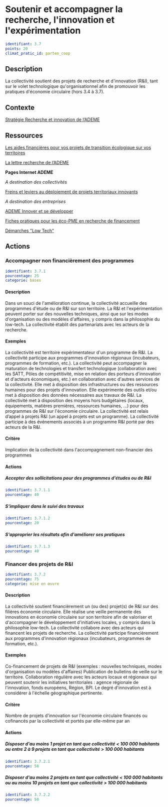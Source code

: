 # Soutenir et accompagner la recherche, l'innovation et l'expérimentation
```yaml
identifiant: 3.7
points: 20
climat_pratic_id: parten_coop
```
## Description
La collectivité soutient des projets de recherche et d'innovation (R&I), tant sur le volet technologique qu'organisationnel afin de promouvoir les pratiques d'économie circulaire (hors 3.4 à 3.7).

## Contexte

<a href="https://librairie.ademe.fr/recherche-et-innovation/5345-strategie-recherche-developpement-2021-2027-de-l-ademe.html">Stratégie
Recherche et innovation de l’ADEME</a>


## Ressources

<a href="https://agirpourlatransition.ademe.fr/collectivites/financez-vos-projets">Les aides financières pour vos projets de transition écologique sur vos territoires</a>

<a href="https://librairie.ademe.fr/recherche?controller=search&orderby=position&orderway=desc&search_query=lettre+recherche&submit_search=">La lettre recherche de l’ADEME</a>

**Pages Internet ADEME**

<i>A destination des collectivités</i>

<a href="https://librairie.ademe.fr/produire-autrement/1504-freins-et-leviers-au-deploiement-de-projets-territoriaux-innovants.html">Freins et leviers au déploiement de projets territoriaux innovants</a>

<i>A destination des entreprises</i>

<a href="https://agirpourlatransition.ademe.fr/entreprises/">ADEME Innover et se développer</a>

<a href="https://www.ademe.fr/fiches-pratiques-eco-pme-recherche-financement">Fiches pratiques pour les éco-PME en recherche de financement</a>

<a href="https://librairie.ademe.fr/consommer-autrement/5421-demarches-low-tech.html">Démarches "Low Tech"</a>

## Actions
### Accompagner non financièrement des programmes
```yaml
identifiant: 3.7.1
pourcentage: 25
categorie: bases
```
#### Description
Dans un souci de l'amélioration continue, la collectivité accueille des programmes d'étude ou de R&I sur son territoire. La R&I et l'expérimentation peuvent porter sur des nouvelles techniques, ainsi que sur les modes d'organisation ou des modèles d'affaires, y compris dans la philosophie du low-tech.
La collectivité établit des partenariats avec les acteurs de la recherche.

#### Exemples
La collectivité est territoire expérimentateur d'un programme de R&I.
La collectivité participe aux programmes d'innovation régionaux (incubateurs, programmes de formation, etc.).
La collectivité peut accompagner la maturation de technologies et transfert technologique (collaboration avec les SATT, Pôles de compétitivité, mise en relation des porteurs d'innovation et d'acteurs économiques, etc.) en collaboration avec d'autres services de la collectivité.
Elle met à disposition des infrastructures ou des ressources humaines pour des projets d'innovation.
Elle expérimente des outils et/ou met à disposition des données nécessaires aux travaux de R&I.
La collectivité met à disposition des moyens hors budgétaires (locaux, équipements, matières premières, ressources humaines, …) pour des programmes de R&I sur l'économie circulaire.
La collectivité est relais d’appel à projets R&I (un appel à projets est un programme).
La collectivité participe à des événements associés à un programme R&I porté par des acteurs de la R&I.

#### Critère
Implication de la collectivité dans l'accompagnement non-financier des programmes

#### Actions
##### Accepter des sollicitations pour des programmes d'études ou de R&I
```yaml
identifiant: 3.7.1.1
pourcentage: 40
```

##### S'impliquer dans le suivi des travaux
```yaml
identifiant: 3.7.1.2
pourcentage: 20
```

##### S'approprier les résultats afin d'améliorer ses pratiques
```yaml
identifiant: 3.7.1.3
pourcentage: 40
```


### Financer des projets de R&I
```yaml
identifiant: 3.7.2
pourcentage: 75
categorie: mise en œuvre
```
#### Description
La collectivité soutient financièrement un (ou des) projet(s) de R&I sur des filières économie circulaire. Elle réalise une veille permanente des innovations en économie circulaire sur son territoire afin de valoriser et d'accompagner le développement d'initiatives locales, y compris dans la philosophie low-tech. La collectivité collabore avec des acteurs qui financent les projets de recherche.
La collectivité participe financièrement aux programmes d'innovation régionaux (incubateurs, programmes de formation, etc.).

#### Exemples
Co-financement de projets de R&I (exemples : nouvelles techniques, modes d'organisation ou modèles d'affaires)
Publication de bulletins de veille sur le territoire.
Collaboration régulière avec les acteurs locaux et régionaux qui peuvent soutenir les initiatives territoriales : agence régionale de l'innovation, fonds européens, Région, BPI.
Le degré d'innovation est à considérer à l'échelle géographique pertinente.

#### Critère
Nombre de projets d'innovation sur l'économie circulaire financés ou cofinancés par la collectivité et portés par elle-même par an

#### Actions
##### Disposer d'au moins 1 projet en tant que collectivité < 100 000 habitants ou entre 2 à 9 projets en tant que collectivité > 100 000 habitants
```yaml
identifiant: 3.7.2.1
pourcentage: 50
```

##### Disposer d'au moins 2 projets  en tant que collectivité < 100 000 habitants ou au moins 10 projets en tant que collectivité > 100 000 habitants
```yaml
identifiant: 3.7.2.2
pourcentage: 50
```
